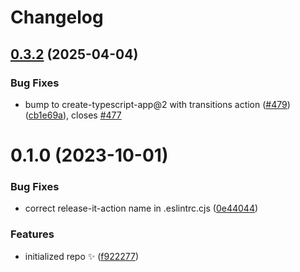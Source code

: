 # Changelog

## [0.3.2](https://github.com/JoshuaKGoldberg/release-it-action/compare/v0.3.1...v0.3.2) (2025-04-04)

### Bug Fixes

- bump to create-typescript-app@2 with transitions action ([#479](https://github.com/JoshuaKGoldberg/release-it-action/issues/479)) ([cb1e69a](https://github.com/JoshuaKGoldberg/release-it-action/commit/cb1e69a2e3d5714d41858bbf55fee15604466ce9)), closes [#477](https://github.com/JoshuaKGoldberg/release-it-action/issues/477)

# 0.1.0 (2023-10-01)

### Bug Fixes

- correct release-it-action name in .eslintrc.cjs ([0e44044](https://github.com/JoshuaKGoldberg/release-it-action/commit/0e440447da95ac8d91956851913e706f009210f8))

### Features

- initialized repo ✨ ([f922277](https://github.com/JoshuaKGoldberg/release-it-action/commit/f9222773db66ca472dc4dc720ada592a4d2b7163))
